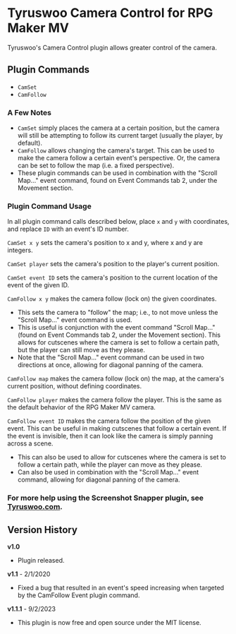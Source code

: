 # Tyruswoo Camera Control for RPG Maker MV

Tyruswoo's Camera Control plugin allows greater control of the camera.

## Plugin Commands
- `CamSet`
- `CamFollow`

### A Few Notes
- `CamSet` simply places the camera at a certain position, but the camera
    will still be attempting to follow its current target (usually the
    player, by default).
- `CamFollow` allows changing the camera's target.  This can be used to
    make the camera follow a certain event's perspective.  Or, the
    camera can be set to follow the map (i.e. a fixed perspective).
- These plugin commands can be used in combination with the "Scroll Map..."
  event command, found on Event Commands tab 2, under the Movement section.

### Plugin Command Usage
In all plugin command calls described below, place `x` and `y` with coordinates, and replace `ID` with an event's ID number.

`CamSet x y` sets the camera's position to x and y, where x and y are integers.

`CamSet player` sets the camera's position to the player's current position.

`CamSet event ID` sets the camera's position to the current location
of the event of the given ID.

`CamFollow x y` makes the camera follow (lock on) the given coordinates.
- This sets the camera to "follow" the map; i.e., to not
  move unless the "Scroll Map..." event command is used.
- This is useful is conjunction with the event command
  "Scroll Map..." (found on Event Commands tab 2, under
  the Movement section).  This allows for cutscenes
  where the camera is set to follow a certain path, but
  the player can still move as they please.
- Note that the "Scroll Map..." event command can be
  used in two directions at once, allowing for diagonal
  panning of the camera.

`CamFollow map` makes the camera follow (lock on) the map, at the
camera's current position, without defining coordinates.

`CamFollow player` makes the camera follow the player.
This is the same as the default behavior of the RPG Maker MV camera.

`CamFollow event ID` makes the camera follow the position of the given event.
This can be useful in making cutscenes that follow a certain event.
If the event is invisible, then it can look like the camera is simply panning across a scene.
- This can also be used to allow for cutscenes where
  the camera is set to follow a certain path, while the
  player can move as they please.
- Can also be used in combination with the "Scroll
  Map..." event command, allowing for diagonal panning
  of the camera.

### For more help using the Screenshot Snapper plugin, see [Tyruswoo.com](https://www.tyruswoo.com).

## Version History

**v1.0**
- Plugin released.

**v1.1** - 2/1/2020
- Fixed a bug that resulted in an event's speed increasing when targeted
       by the CamFollow Event plugin command.

**v1.1.1** - 9/2/2023
- This plugin is now free and open source under the MIT license.

